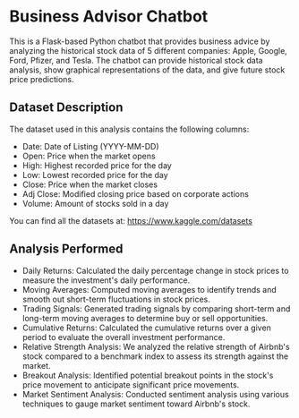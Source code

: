 # Business Advisor Chatbot

This is a Flask-based Python chatbot that provides business advice by analyzing the historical stock data of 5 different companies: Apple, Google, Ford, Pfizer, and Tesla. The chatbot can provide historical stock data analysis, show graphical representations of the data, and give future stock price predictions.

## Dataset Description

The dataset used in this analysis contains the following columns:

* Date: Date of Listing (YYYY-MM-DD)
* Open: Price when the market opens
* High: Highest recorded price for the day
* Low: Lowest recorded price for the day
* Close: Price when the market closes
* Adj Close: Modified closing price based on corporate actions
* Volume: Amount of stocks sold in a day

You can find all the datasets at: https://www.kaggle.com/datasets

## Analysis Performed

* Daily Returns: Calculated the daily percentage change in stock prices to measure the investment's daily performance.
* Moving Averages: Computed moving averages to identify trends and smooth out short-term fluctuations in stock prices.
* Trading Signals: Generated trading signals by comparing short-term and long-term moving averages to determine buy or sell opportunities.
* Cumulative Returns: Calculated the cumulative returns over a given period to evaluate the overall investment performance.
* Relative Strength Analysis: We analyzed the relative strength of Airbnb's stock compared to a benchmark index to assess its strength against the market.
* Breakout Analysis: Identified potential breakout points in the stock's price movement to anticipate significant price movements.
* Market Sentiment Analysis: Conducted sentiment analysis using various techniques to gauge market sentiment toward Airbnb's stock.
